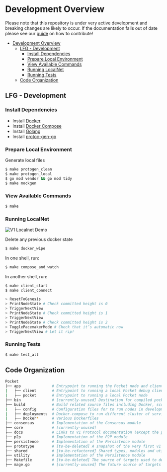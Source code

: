 # Development Overview

Please note that this repository is under very active development and breaking changes are likely to occur. If the documentation falls out of date please see our [guide](./../contributing/CONTRIBUTING.md) on how to contribute!

- [Development Overview](#development-overview)
  - [LFG - Development](#lfg---development)
    - [Install Dependencies](#install-dependencies)
    - [Prepare Local Environment](#prepare-local-environment)
    - [View Available Commands](#view-available-commands)
    - [Running LocalNet](#running-localnet)
    - [Running Tests](#running-tests)
  - [Code Organization](#code-organization)

## LFG - Development

### Install Dependencies

- Install [Docker](https://docs.docker.com/get-docker/)
- Install [Docker Compose](https://docs.docker.com/compose/install/)
- Install [Golang](https://go.dev/doc/install)
- Install [protoc-gen-go](https://pkg.go.dev/google.golang.org/protobuf/cmd/protoc-gen-go)

### Prepare Local Environment

Generate local files

```bash
$ make protogen_clean
$ make protogen_local
$ go mod vendor && go mod tidy
$ make mockgen
```

### View Available Commands

```bash
$ make
```

### Running LocalNet

![V1 Localnet Demo](./v1_localnet.gif)

Delete any previous docker state

```bash
$ make docker_wipe
```

In one shell, run:

```bash
$ make compose_and_watch
```

In another shell, run:

```bash
$ make client_start
$ make client_connect

> ResetToGenesis
> PrintNodeState # Check committed height is 0
> TriggerNextView
> PrintNodeState # Check committed height is 1
> TriggerNextView
> PrintNodeState # Check committed height is 2
> TogglePacemakerMode # Check that it’s automatic now
> TriggerNextView # Let it rip!
```

### Running Tests

```bash
$ make test_all
```

## Code Organization

```bash
Pocket
├── app              # Entrypoint to running the Pocket node and clients
|   ├── client       # Entrypoint to running a local Pocket debug client
|   ├── pocket       # Entrypoint to running a local Pocket node
├── bin              # [currently-unused] Destination for compiled pocket binaries
├── build            # Build related source files including Docker, scripts, etc
|   ├── config       # Configuration files for to run nodes in development
|   ├── deployments  # Docker-compose to run different cluster of services for development
|   ├── Docker*      # Various Dockerfiles
├── consensus        # Implementation of the Consensus module
├── core             # [currently-unused]
├── docs             # Links to V1 Protocol documentation (except the protocol specification)
├── p2p              # Implementation of the P2P module
├── persistence      # Implementation of the Persistence module
├── prototype        # [to-be-deleted] A snapshot of the very first v1 prototype
├── shared           # [to-be-refactored] Shared types, modules and utils
├── utility          # Implementation of the Persistence module
├── Makefile         # [to-be-deleted] The source of targets used to develop, build and test
├── mage.go          # [currently-unused] The future source of targets used to develop, build and test
```
